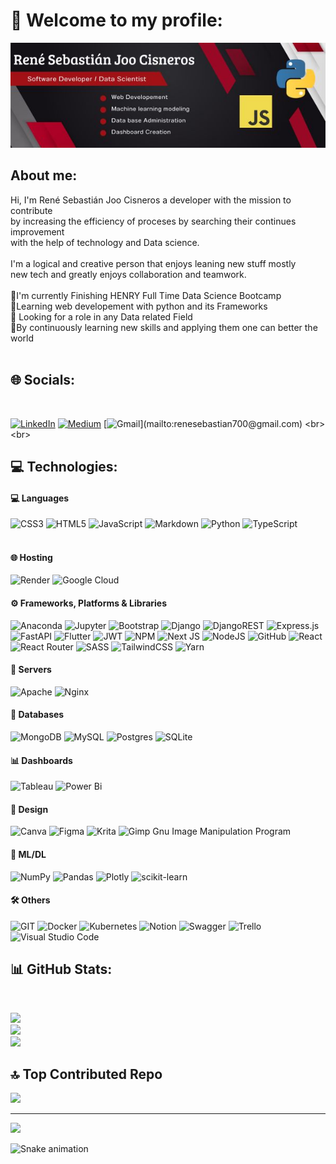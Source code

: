 # 👋  Welcome to my profile:
      
![Banner Perfil](src/René%20Sebastián%20Joo%20Cisneros.jpg)

## About me:

Hi, I'm René Sebastián Joo Cisneros a developer with the mission to contribute<br>by increasing the efficiency of proceses by searching their continues improvement<br>with the help of technology and Data science.<br><br>I'm a logical and creative person that enjoys leaning new stuff mostly <br>new tech and greatly enjoys collaboration and teamwork.<br><br>🎯I'm currently Finishing HENRY Full Time Data Science Bootcamp<br>📕Learning web developement with python and its Frameworks<br>🔎 Looking for a role in any Data related Field<br>💬By continuously learning new skills and applying them one can better the world<br><br> 

## 🌐 Socials:
<br>

[![LinkedIn](https://img.shields.io/badge/LinkedIn-%230077B5.svg?logo=linkedin&logoColor=white)](https://linkedin.com/in/www.linkedin.com/in/rené-sebastian-joo-cisneros-65688914a) 
[![Medium](https://img.shields.io/badge/Medium-12100E?logo=medium&logoColor=white)](https://medium.com/@ReneSebastianJoo) 
[![Gmail](https://img.shields.io/badge/-GMAIL-D14836?)](mailto:renesebastian700@gmail.com) 
<br><br>

## 💻 Technologies:
</div>

<h4>💻 Languages </h4>

![CSS3](https://img.shields.io/badge/css3-%231572B6.svg?style=for-the-badge&logo=css3&logoColor=white) ![HTML5](https://img.shields.io/badge/html5-%23E34F26.svg?style=for-the-badge&logo=html5&logoColor=white)
![JavaScript](https://img.shields.io/badge/javascript-%23323330.svg?style=for-the-badge&logo=javascript&logoColor=%23F7DF1E) ![Markdown](https://img.shields.io/badge/markdown-%23000000.svg?style=for-the-badge&logo=markdown&logoColor=white) ![Python](https://img.shields.io/badge/python-3670A0?style=for-the-badge&logo=python&logoColor=ffdd54) ![TypeScript](https://img.shields.io/badge/typescript-%23007ACC.svg?style=for-the-badge&logo=typescript&logoColor=white) 
<br><br>

<h4>🌐 Hosting </h4>

![Render](https://img.shields.io/badge/-Render-333333?style=for-the-badge&logo=render)
![Google Cloud](https://img.shields.io/badge/Google%20Cloud-%234285F4.svg?style=for-the-badge&logo=google-cloud&logoColor=white)

<h4>⚙ Frameworks, Platforms & Libraries</h4>

![Anaconda](https://img.shields.io/badge/Anaconda-%2344A833.svg?style=for-the-badge&logo=anaconda&logoColor=white) ![Jupyter](https://img.shields.io/badge/-Jupyter-333333?style=for-the-badge&logo=jupyter) ![Bootstrap](https://img.shields.io/badge/bootstrap-%23563D7C.svg?style=for-the-badge&logo=bootstrap&logoColor=white) ![Django](https://img.shields.io/badge/django-%23092E20.svg?style=for-the-badge&logo=django&logoColor=white) ![DjangoREST](https://img.shields.io/badge/DJANGO-REST-ff1709?style=for-the-badge&logo=django&logoColor=white&color=ff1709&labelColor=gray) ![Express.js](https://img.shields.io/badge/express.js-%23404d59.svg?style=for-the-badge&logo=express&logoColor=%2361DAFB) ![FastAPI](https://img.shields.io/badge/FastAPI-005571?style=for-the-badge&logo=fastapi) ![Flutter](https://img.shields.io/badge/Flutter-%2302569B.svg?style=for-the-badge&logo=Flutter&logoColor=white) ![JWT](https://img.shields.io/badge/JWT-black?style=for-the-badge&logo=JSON%20web%20tokens) ![NPM](https://img.shields.io/badge/NPM-%23000000.svg?style=for-the-badge&logo=npm&logoColor=white) ![Next JS](https://img.shields.io/badge/Next-black?style=for-the-badge&logo=next.js&logoColor=white) ![NodeJS](https://img.shields.io/badge/node.js-6DA55F?style=for-the-badge&logo=node.js&logoColor=white) ![GitHub](https://img.shields.io/badge/GitHub-%23121011.svg?style=for-the-badge&logo=github&logoColor=white) ![React](https://img.shields.io/badge/react-%2320232a.svg?style=for-the-badge&logo=react&logoColor=%2361DAFB) ![React Router](https://img.shields.io/badge/React_Router-CA4245?style=for-the-badge&logo=react-router&logoColor=white) ![SASS](https://img.shields.io/badge/SASS-hotpink.svg?style=for-the-badge&logo=SASS&logoColor=white) ![TailwindCSS](https://img.shields.io/badge/tailwindcss-%2338B2AC.svg?style=for-the-badge&logo=tailwind-css&logoColor=white) ![Yarn](https://img.shields.io/badge/yarn-%232C8EBB.svg?style=for-the-badge&logo=yarn&logoColor=white)

<h4>📡 Servers</h4>

![Apache](https://img.shields.io/badge/apache-%23D42029.svg?style=for-the-badge&logo=apache&logoColor=white) ![Nginx](https://img.shields.io/badge/nginx-%23009639.svg?style=for-the-badge&logo=nginx&logoColor=white) 

<h4>💽 Databases </h4>

![MongoDB](https://img.shields.io/badge/MongoDB-%234ea94b.svg?style=for-the-badge&logo=mongodb&logoColor=white) ![MySQL](https://img.shields.io/badge/mysql-%2300f.svg?style=for-the-badge&logo=mysql&logoColor=white) ![Postgres](https://img.shields.io/badge/postgres-%23316192.svg?style=for-the-badge&logo=postgresql&logoColor=white) ![SQLite](https://img.shields.io/badge/sqlite-%2307405e.svg?style=for-the-badge&logo=sqlite&logoColor=white)

<h4> 📊  Dashboards</h4>

![Tableau](https://img.shields.io/badge/-Tableau-333333?style=for-the-badge&logo=tableau)
![Power Bi](https://img.shields.io/badge/power_bi-F2C811?style=for-the-badge&logo=powerbi&logoColor=black)

<h4> 🎨 Design</h4>

![Canva](https://img.shields.io/badge/Canva-%2300C4CC.svg?style=for-the-badge&logo=Canva&logoColor=white) 	![Figma](https://img.shields.io/badge/figma-%23F24E1E.svg?style=for-the-badge&logo=figma&logoColor=white) ![Krita](https://img.shields.io/badge/Krita-203759?style=for-the-badge&logo=krita&logoColor=EEF37B) ![Gimp Gnu Image Manipulation Program](https://img.shields.io/badge/Gimp-657D8B?style=for-the-badge&logo=gimp&logoColor=FFFFFF) 

<h4>🤖 ML/DL</h4>

![NumPy](https://img.shields.io/badge/numpy-%23013243.svg?style=for-the-badge&logo=numpy&logoColor=white) ![Pandas](https://img.shields.io/badge/pandas-%23150458.svg?style=for-the-badge&logo=pandas&logoColor=white) ![Plotly](https://img.shields.io/badge/Plotly-%233F4F75.svg?style=for-the-badge&logo=plotly&logoColor=white) ![scikit-learn](https://img.shields.io/badge/scikit--learn-%23F7931E.svg?style=for-the-badge&logo=scikit-learn&logoColor=white) 

<h4>🛠 Others</h4>

![GIT](https://img.shields.io/badge/Git-fc6d26?style=for-the-badge&logo=git&logoColor=white)
![Docker](https://img.shields.io/badge/docker-%230db7ed.svg?style=for-the-badge&logo=docker&logoColor=white)
![Kubernetes](https://img.shields.io/badge/kubernetes-%23326ce5.svg?style=for-the-badge&logo=kubernetes&logoColor=white)
![Notion](https://img.shields.io/badge/Notion-%23000000.svg?style=for-the-badge&logo=notion&logoColor=white)
![Swagger](https://img.shields.io/badge/-Swagger-%23Clojure?style=for-the-badge&logo=swagger&logoColor=white)
![Trello](https://img.shields.io/badge/Trello-%23026AA7.svg?style=for-the-badge&logo=Trello&logoColor=white)
![Visual Studio Code](https://img.shields.io/badge/-Visual%20Studio%20Code-333333?style=for-the-badge&logo=visual-studio-code&logoColor=007ACC)



## 📊 GitHub Stats:
<br>


![](https://github-readme-stats.vercel.app/api?username=ReneSebastianJoo&theme=radical&hide_border=false&include_all_commits=true&count_private=true)<br/>
![](https://github-readme-streak-stats.herokuapp.com/?user=ReneSebastianJoo&theme=radical&hide_border=false)<br/>
![](https://github-readme-stats.vercel.app/api/top-langs/?username=ReneSebastianJoo&theme=radical&hide_border=false&include_all_commits=true&count_private=true&layout=compact)


## 🔝 Top Contributed Repo


![](https://github-contributor-stats.vercel.app/api?username=ReneSebastianJoo&limit=5&theme=radical&combine_all_yearly_contributions=true)

---
[![](https://visitcount.itsvg.in/api?id=ReneSebastianJoo&icon=2&color=4)](https://visitcount.itsvg.in)

![Snake animation](https://github.com/ReneSebastianJoo/ReneSebastianJoo/blob/output/github-contribution-grid-snake.svg)

<!-- Proudly created with GPRM ( https://gprm.itsvg.in ) -->

